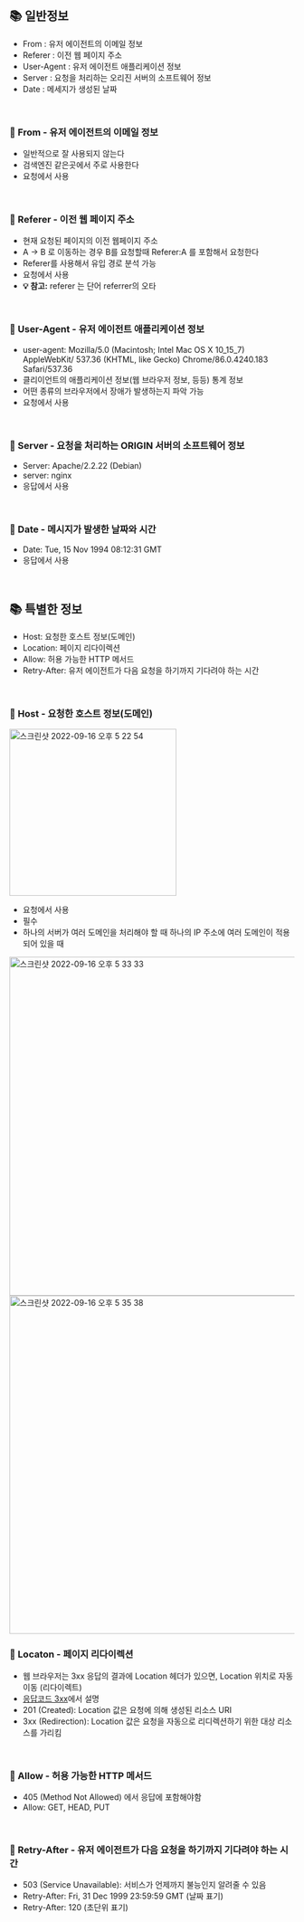 ## 📚 일반정보
- From : 유저 에이전트의 이메일 정보
- Referer : 이전 웹 페이지 주소
- User-Agent : 유저 에이전트 애플리케이션 정보
- Server : 요청을 처리하는 오리진 서버의 소프트웨어 정보
- Date : 메세지가 생성된 날짜

<br>

### 📌 From - 유저 에이전트의 이메일 정보
- 일반적으로 잘 사용되지 않는다
- 검색엔진 같은곳에서 주로 사용한다
- 요청에서 사용

<br>

### 📌 Referer - 이전 웹 페이지 주소
- 현재 요청된 페이지의 이전 웹페이지 주소
- A → B 로 이동하는 경우 B를 요청할때 Referer:A 를 포함해서 요청한다
- Referer를 사용해서 유입 경로 분석 가능
- 요청에서 사용
- **💡 참고:** referer 는 단어 referrer의 오타

<br>

### 📌 User-Agent - 유저 에이전트 애플리케이션 정보
- user-agent: Mozilla/5.0 (Macintosh; Intel Mac OS X 10_15_7) AppleWebKit/ 537.36 (KHTML, like Gecko) Chrome/86.0.4240.183 Safari/537.36
- 클리이언트의 애플리케이션 정보(웹 브라우저 정보, 등등) 통계 정보
- 어떤 종류의 브라우저에서 장애가 발생하는지 파악 가능 
- 요청에서 사용

<br>

### 📌 Server - 요청을 처리하는 ORIGIN 서버의 소프트웨어 정보
- Server: Apache/2.2.22 (Debian) 
- server: nginx
- 응답에서 사용

<br>

### 📌 Date - 메시지가 발생한 날짜와 시간
- Date: Tue, 15 Nov 1994 08:12:31 GMT
- 응답에서 사용

<br>

## 📚 특별한 정보

- Host: 요청한 호스트 정보(도메인)
- Location: 페이지 리다이렉션
- Allow: 허용 가능한 HTTP 메서드
- Retry-After: 유저 에이전트가 다음 요청을 하기까지 기다려야 하는 시간

<br>

###  📌 Host - 요청한 호스트 정보(도메인)

<img width="295" alt="스크린샷 2022-09-16 오후 5 22 54" src="https://user-images.githubusercontent.com/101084642/190592295-f5697549-68ba-49ea-ae55-06d02b39f460.png">

- 요청에서 사용
- 필수
- 하나의 서버가 여러 도메인을 처리해야 할 때 하나의 IP 주소에 여러 도메인이 적용되어 있을 때

<img width="599" alt="스크린샷 2022-09-16 오후 5 33 33" src="https://user-images.githubusercontent.com/101084642/190594479-645797b3-1e74-4855-b0f4-70722909844a.png">

<img width="598" alt="스크린샷 2022-09-16 오후 5 35 38" src="https://user-images.githubusercontent.com/101084642/190594876-4b702e18-bba0-4dc9-b9fd-3fac58a80613.png">

<br>

###  📌 Locaton - 페이지 리다이렉션
- 웹 브라우저는 3xx 응답의 결과에 Location 헤더가 있으면, Location 위치로 자동 이동 (리다이렉트)
- [응답코드 3xx](https://github.com/sungyoungk/TIL/blob/master/cs/HTTP/HTTP%EC%83%81%ED%83%9C.md#-3xx---%EB%A6%AC%EB%8B%A4%EC%9D%B4%EB%A0%89%ED%8A%B8)에서 설명
- 201 (Created): Location 값은 요청에 의해 생성된 리소스 URI
- 3xx (Redirection): Location 값은 요청을 자동으로 리디렉션하기 위한 대상 리소스를 가리킴


<br>

###  📌 Allow - 허용 가능한 HTTP 메서드
- 405 (Method Not Allowed) 에서 응답에 포함해야함 
- Allow: GET, HEAD, PUT

<br>

###  📌 Retry-After - 유저 에이전트가 다음 요청을 하기까지 기다려야 하는 시간

- 503 (Service Unavailable): 서비스가 언제까지 불능인지 알려줄 수 있음 
- Retry-After: Fri, 31 Dec 1999 23:59:59 GMT (날짜 표기) 
- Retry-After: 120 (초단위 표기)



